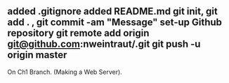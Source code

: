 added .gitignore
added README.md
git init, git add . , git commit -am "Message"
set-up Github repository
git remote add origin git@github.com:nweintraut/<repositoryName>.git
git push -u origin master
------
On Ch1 Branch. (Making a Web Server).
